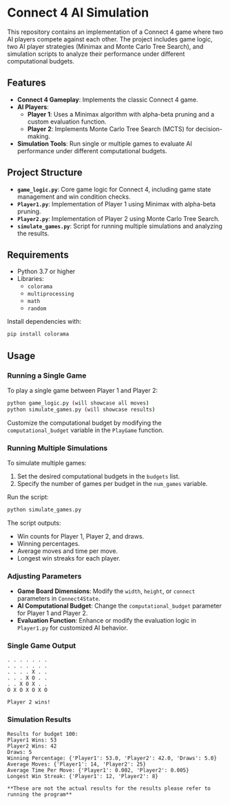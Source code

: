 # Connect 4 AI Simulation

This repository contains an implementation of a Connect 4 game where two AI players compete against each other. The project includes game logic, two AI player strategies (Minimax and Monte Carlo Tree Search), and simulation scripts to analyze their performance under different computational budgets.

## Features

- **Connect 4 Gameplay**: Implements the classic Connect 4 game.
- **AI Players**:
  - **Player 1**: Uses a Minimax algorithm with alpha-beta pruning and a custom evaluation function.
  - **Player 2**: Implements Monte Carlo Tree Search (MCTS) for decision-making.
- **Simulation Tools**: Run single or multiple games to evaluate AI performance under different computational budgets.

## Project Structure

- **`game_logic.py`**: Core game logic for Connect 4, including game state management and win condition checks.
- **`Player1.py`**: Implementation of Player 1 using Minimax with alpha-beta pruning.
- **`Player2.py`**: Implementation of Player 2 using Monte Carlo Tree Search.
- **`simulate_games.py`**: Script for running multiple simulations and analyzing the results.

## Requirements

- Python 3.7 or higher
- Libraries:
  - `colorama`
  - `multiprocessing`
  - `math`
  - `random`

Install dependencies with:
```bash
pip install colorama
```

## Usage

### Running a Single Game

To play a single game between Player 1 and Player 2:

```bash
python game_logic.py (will showcase all moves)
python simulate_games.py (will showcase results)
```

Customize the computational budget by modifying the `computational_budget` variable in the `PlayGame` function.

### Running Multiple Simulations

To simulate multiple games:

1. Set the desired computational budgets in the `budgets` list.
2. Specify the number of games per budget in the `num_games` variable.

Run the script:

```bash
python simulate_games.py
```

The script outputs:
- Win counts for Player 1, Player 2, and draws.
- Winning percentages.
- Average moves and time per move.
- Longest win streaks for each player.

### Adjusting Parameters

- **Game Board Dimensions**: Modify the `width`, `height`, or `connect` parameters in `Connect4State`.
- **AI Computational Budget**: Change the `computational_budget` parameter for Player 1 and Player 2.
- **Evaluation Function**: Enhance or modify the evaluation logic in `Player1.py` for customized AI behavior.


### Single Game Output
```
. . . . . . .
. . . . . . .
. . . . X . .
. . . X O . .
. . X O X . .
O X O X O X O

Player 2 wins!
```

### Simulation Results
```
Results for budget 100:
Player1 Wins: 53
Player2 Wins: 42
Draws: 5
Winning Percentage: {'Player1': 53.0, 'Player2': 42.0, 'Draws': 5.0}
Average Moves: {'Player1': 14, 'Player2': 25}
Average Time Per Move: {'Player1': 0.002, 'Player2': 0.005}
Longest Win Streak: {'Player1': 12, 'Player2': 8}

**These are not the actual results for the results please refer to running the program**
```


